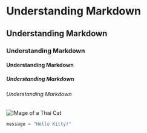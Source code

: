 # Understanding Markdown
## Understanding Markdown
### Understanding Markdown
#### Understanding Markdown
##### Understanding Markdown
###### Understanding Markdown

![IMage of a Thai Cat](https://octodex.github.com/images/yaktocat.png)

``` python
message = "Hello Kitty!"
```
